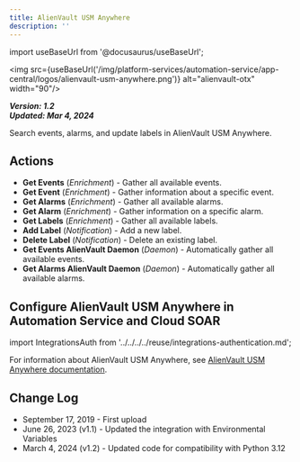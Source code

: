 ```yaml
---
title: AlienVault USM Anywhere
description: ''
---
```


import useBaseUrl from '@docusaurus/useBaseUrl';

<img src={useBaseUrl('/img/platform-services/automation-service/app-central/logos/alienvault-usm-anywhere.png')} alt="alienvault-otx" width="90"/>

***Version: 1.2  
Updated: Mar 4, 2024***

Search events, alarms, and update labels in AlienVault USM Anywhere.

## Actions

* **Get Events** (*Enrichment*) - Gather all available events.
* **Get Event** (*Enrichment*) - Gather information about a specific event.
* **Get Alarms** (*Enrichment*) - Gather all available alarms.
* **Get Alarm** (*Enrichment*) - Gather information on a specific alarm.
* **Get Labels** (*Enrichment*) - Gather all available labels.
* **Add Label** (*Notification*) - Add a new label.
* **Delete Label** (*Notification*) - Delete an existing label.
* **Get Events AlienVault Daemon** (*Daemon*) - Automatically gather all available events.
* **Get Alarms AlienVault Daemon** (*Daemon*) - Automatically gather all available alarms.

## Configure AlienVault USM Anywhere in Automation Service and Cloud SOAR

import IntegrationsAuth from '../../../../reuse/integrations-authentication.md';

<IntegrationsAuth/>

For information about AlienVault USM Anywhere, see [AlienVault USM Anywhere documentation](https://cybersecurity.att.com/documentation/usm-anywhere.htm).

## Change Log

* September 17, 2019 - First upload
* June 26, 2023 (v1.1) - Updated the integration with Environmental Variables
* March 4, 2024 (v1.2) - Updated code for compatibility with Python 3.12
